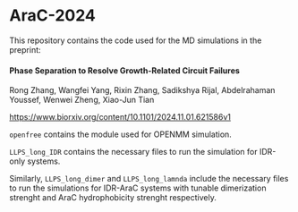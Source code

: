 # AraC-2024

This repository contains the code used for the MD simulations in the preprint:

#### Phase Separation to Resolve Growth-Related Circuit Failures

Rong Zhang, Wangfei Yang, Rixin Zhang, Sadikshya Rijal, Abdelrahaman Youssef, Wenwei Zheng, Xiao-Jun Tian

https://www.biorxiv.org/content/10.1101/2024.11.01.621586v1

`openfree` contains the module used for OPENMM simulation. 

`LLPS_long_IDR` contains the necessary files to run the simulation for IDR-only systems. 

Similarly, `LLPS_long_dimer` and `LLPS_long_lamnda` include the necessary files to run the simulations for IDR-AraC systems with tunable dimerization strenght and AraC hydrophobicity strenght respectively.
